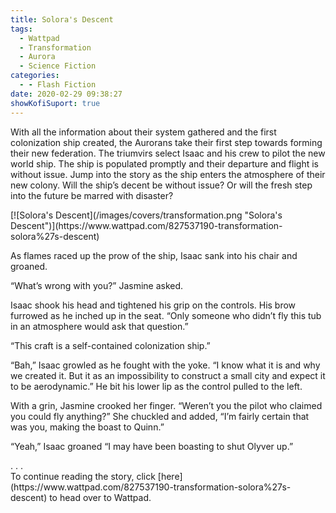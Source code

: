 ```yaml
---
title: Solora's Descent
tags:
  - Wattpad
  - Transformation
  - Aurora
  - Science Fiction
categories:
  - - Flash Fiction
date: 2020-02-29 09:38:27
showKofiSuport: true
---
```


With all the information about their system gathered and the first colonization ship created, the Aurorans take their first step towards forming their new federation. The triumvirs select Isaac and his crew to pilot the new world ship. The ship is populated promptly and their departure and flight is without issue. Jump into the story as the ship enters the atmosphere of their new colony.<!-- more --> Will the ship’s decent be without issue? Or will the fresh step into the future be marred with disaster?

<div class="center">[![Solora's Descent](/images/covers/transformation.png "Solora's Descent")](https://www.wattpad.com/827537190-transformation-solora%27s-descent)</div>

As flames raced up the prow of the ship, Isaac sank into his chair and groaned.

“What’s wrong with you?” Jasmine asked.

Isaac shook his head and tightened his grip on the controls. His brow furrowed as he inched up in the seat. “Only someone who didn’t fly this tub in an atmosphere would ask that question.”

“This craft is a self-contained colonization ship.”

“Bah,” Isaac growled as he fought with the yoke. “I know what it is and why we created it. But it as an impossibility to construct a small city and expect it to be aerodynamic.” He bit his lower lip as the control pulled to the left.

With a grin, Jasmine crooked her finger. “Weren’t you the pilot who claimed you could fly anything?” She chuckled and added, “I’m fairly certain that was you, making the boast to Quinn.”

“Yeah,” Isaac groaned “I may have been boasting to shut Olyver up.”

<div class="center story-ellipses">
.
.
.
</div><div class="center">To continue reading the story, click [here](https://www.wattpad.com/827537190-transformation-solora%27s-descent) to head over to Wattpad.</div>